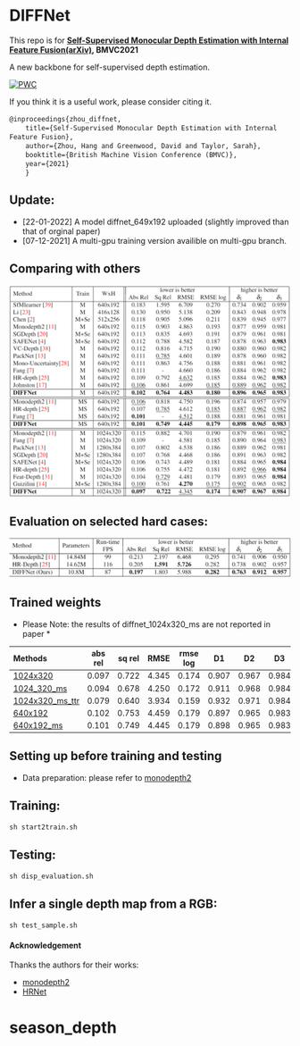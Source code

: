 # DIFFNet

This repo is for **[Self-Supervised Monocular Depth Estimation with Internal Feature Fusion(arXiv)](https://arxiv.org/pdf/2110.09482.pdf), BMVC2021**

 A new backbone for self-supervised depth estimation.

[![PWC](https://img.shields.io/endpoint.svg?url=https://paperswithcode.com/badge/self-supervised-monocular-depthestimation/monocular-depth-estimation-on-kitti-eigen-1)](https://paperswithcode.com/sota/monocular-depth-estimation-on-kitti-eigen-1?p=self-supervised-monocular-depthestimation)


If you think it is a useful work, please consider citing it.
```
@inproceedings{zhou_diffnet,
    title={Self-Supervised Monocular Depth Estimation with Internal Feature Fusion},
    author={Zhou, Hang and Greenwood, David and Taylor, Sarah},
    booktitle={British Machine Vision Conference (BMVC)},
    year={2021}
    }

```
## Update:

- [22-01-2022] A model diffnet_649x192 uploaded (slightly improved than that of orginal paper)
- [07-12-2021] A multi-gpu training version availible on multi-gpu branch.


## Comparing with others
![](images/table1.png)

## Evaluation on selected hard cases:
![](images/table2.png)

## Trained weights
* Please Note: the results of diffnet_1024x320_ms are not reported in paper *

| Methods |abs rel|sq rel| RMSE |rmse log | D1 | D2 | D3 |
| :----------- | :-----: | :----: | :---: | :------: | :--------: |:--------: |:--------: |
 [1024x320](https://drive.google.com/file/d/1SuyBMS3ZLYuZwgyGSpmNrag7ESjRUC52/view?usp=sharing)|0.097|0.722|4.345|0.174|0.907|0.967|0.984|
 [1024_320_ms](https://drive.google.com/file/d/1VR0BYXKyclvv1Gq2XcQCR-fvJuFQ80SI/view?usp=sharing)|0.094|0.678|4.250|0.172|0.911|0.968|0.984|
 [1024x320_ms_ttr](https://drive.google.com/file/d/1u4pizvk9xZ8bbyWLyjd0m_9hnm_mO9-Q/view?usp=sharing)|0.079|0.640|3.934|0.159|0.932|0.971|0.984 | 
 [640x192](https://drive.google.com/file/d/1ZQPZWsIy_KyjV-Et6FSCOPM4iATjDPn-/view?usp=sharing)|0.102|0.753|4.459|0.179|0.897|0.965|0.983|
 [640x192_ms](https://drive.google.com/file/d/1_vh1F_cabTlEjBGXkHZOpAB1CMLmosxg/view?usp=sharing)|0.101|0.749|4.445|0.179|0.898|0.965|0.983|

## Setting up before training and testing

- Data preparation: please refer to [monodepth2](https://github.com/nianticlabs/monodepth2)

## Training:

```
sh start2train.sh
```

## Testing:

```
sh disp_evaluation.sh
```
## Infer a single depth map from a RGB:

```
sh test_sample.sh
```


#### Acknowledgement
 Thanks the authors for their works:
 - [monodepth2](https://github.com/nianticlabs/monodepth2)
 - [HRNet](https://github.com/HRNet/HRNet-Semantic-Segmentation)

# season_depth
